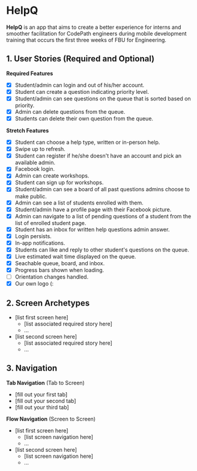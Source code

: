 
# HelpQ

**HelpQ** is an app that aims to create a better experience for interns and smoother facilitation for CodePath engineers during mobile development training that occurs the first three weeks of FBU for Engineering.

## 1. User Stories (Required and Optional)

**Required Features**
 
- [x] Student/admin can login and out of his/her account. 
- [x] Student can create a question indicating priority level. 
- [x] Student/admin can see questions on the queue that is sorted based on priority.
- [x] Admin can delete questions from the queue.
- [x] Students can delete their own question from the queue.   

**Stretch Features**

- [x] Student can choose a help type, written or in-person help. 
- [x] Swipe up to refresh. 
- [x] Student can register if he/she doesn't have an account and pick an available admin. 
- [x] Facebook login. 
- [x] Admin can create workshops.
- [x] Student can sign up for workshops.    
- [x] Student/admin can see a board of all past questions admins choose to make public.
- [x] Admin can see a list of students enrolled with them.
- [x] Student/admin have a profile page with their Facebook picture.
- [x] Admin can navigate to a list of pending questions of a student from the list of enrolled student page.
- [x] Student has an inbox for written help questions admin answer.
- [x] Login persists.
- [x] In-app notifications.
- [x] Students can like and reply to other student's questions on the queue.
- [x] Live estimated wait time displayed on the queue.
- [x] Seachable queue, board, and inbox.    
- [x] Progress bars shown when loading.    
- [ ] Orientation changes handled.
- [x] Our own logo (: 

## 2. Screen Archetypes

 * [list first screen here]
   * [list associated required story here]
   * ...
 * [list second screen here]
   * [list associated required story here]
   * ...

## 3. Navigation

**Tab Navigation** (Tab to Screen)

 * [fill out your first tab]
 * [fill out your second tab]
 * [fill out your third tab]

**Flow Navigation** (Screen to Screen)

 * [list first screen here]
   * [list screen navigation here]
   * ...
 * [list second screen here]
   * [list screen navigation here]
   * ...
